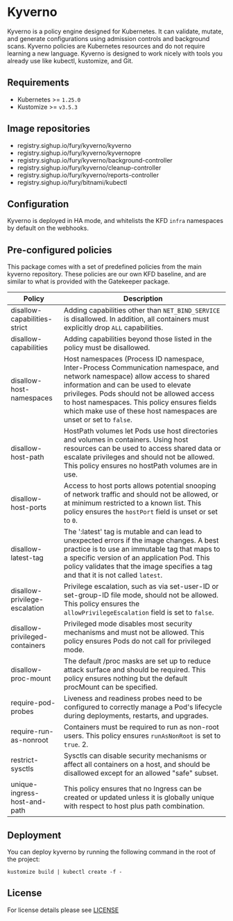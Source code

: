# Kyverno

<!-- <KFD-DOCS> -->

Kyverno is a policy engine designed for Kubernetes. It can validate, mutate, and generate configurations using admission controls and background scans. Kyverno policies are Kubernetes resources and do not require learning a new language. Kyverno is designed to work nicely with tools you already use like kubectl, kustomize, and Git.

## Requirements

- Kubernetes >= `1.25.0`
- Kustomize >= `v3.5.3`

## Image repositories

- registry.sighup.io/fury/kyverno/kyverno
- registry.sighup.io/fury/kyverno/kyvernopre
- registry.sighup.io/fury/kyverno/background-controller
- registry.sighup.io/fury/kyverno/cleanup-controller
- registry.sighup.io/fury/kyverno/reports-controller
- registry.sighup.io/fury/bitnami/kubectl

## Configuration

Kyverno is deployed in HA mode, and whitelists the KFD `infra` namespaces by default on the webhooks.

## Pre-configured policies

This package comes with a set of predefined policies from the main kyverno repository. These policies are our own KFD baseline, and are similar to what is provided with the Gatekeeper package.

| Policy                         | Description                                                                                                                                                                                                                                                                                                                          |
| ------------------------------ | ------------------------------------------------------------------------------------------------------------------------------------------------------------------------------------------------------------------------------------------------------------------------------------------------------------------------------------ |
| disallow-capabilities-strict   | Adding capabilities other than `NET_BIND_SERVICE` is disallowed. In addition, all containers must explicitly drop `ALL` capabilities.                                                                                                                                                                                                |
| disallow-capabilities          | Adding capabilities beyond those listed in the policy must be disallowed.                                                                                                                                                                                                                                                            |
| disallow-host-namespaces       | Host namespaces (Process ID namespace, Inter-Process Communication namespace, and network namespace) allow access to shared information and can be used to elevate privileges. Pods should not be allowed access to host namespaces. This policy ensures fields which make use of these host namespaces are unset or set to `false`. |
| disallow-host-path             | HostPath volumes let Pods use host directories and volumes in containers. Using host resources can be used to access shared data or escalate privileges and should not be allowed. This policy ensures no hostPath volumes are in use.                                                                                               |
| disallow-host-ports            | Access to host ports allows potential snooping of network traffic and should not be allowed, or at minimum restricted to a known list. This policy ensures the `hostPort` field is unset or set to `0`.                                                                                                                              |
| disallow-latest-tag            | The ':latest' tag is mutable and can lead to unexpected errors if the image changes. A best practice is to use an immutable tag that maps to a specific version of an application Pod. This policy validates that the image specifies a tag and that it is not called `latest`.                                                      |
| disallow-privilege-escalation  | Privilege escalation, such as via set-user-ID or set-group-ID file mode, should not be allowed. This policy ensures the `allowPrivilegeEscalation` field is set to `false`.                                                                                                                                                          |
| disallow-privileged-containers | Privileged mode disables most security mechanisms and must not be allowed. This policy ensures Pods do not call for privileged mode.                                                                                                                                                                                                 |
| disallow-proc-mount            | The default /proc masks are set up to reduce attack surface and should be required. This policy ensures nothing but the default procMount can be specified.                                                                                                                                                                          |
| require-pod-probes             | Liveness and readiness probes need to be configured to correctly manage a Pod's lifecycle during deployments, restarts, and upgrades.                                                                                                                                                                                                |
| require-run-as-nonroot         | Containers must be required to run as non-root users. This policy ensures `runAsNonRoot` is set to `true`. 2.                                                                                                                                                                                                                        |
| restrict-sysctls               | Sysctls can disable security mechanisms or affect all containers on a host, and should be disallowed except for an allowed "safe" subset.                                                                                                                                                                                            |
| unique-ingress-host-and-path   | This policy ensures that no Ingress can be created or updated unless it is globally unique with respect to host plus path  combination.                                                                                                                                                                                              |

## Deployment

You can deploy kyverno by running the following command in the root of
the project:

```shell
kustomize build | kubectl create -f -
```

<!-- Links -->

<!-- </KFD-DOCS> -->

## License

For license details please see [LICENSE](../../LICENSE)
